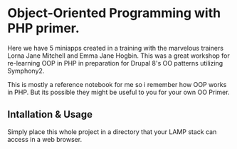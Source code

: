 # Object-Oriented Programming with PHP primer.

Here we have 5 miniapps created in a training with the marvelous trainers Lorna Jane Mitchell and Emma Jane Hogbin. This was a great workshop for re-learning OOP in PHP in preparation for Drupal 8's OO patterns utilizing Symphony2.

This is mostly a reference notebook for me so i remember how OOP works in PHP. But its possible they might be useful to you for your own OO Primer. 

## Intallation & Usage

Simply place this whole project in a directory that your LAMP stack can access in a web browser.
